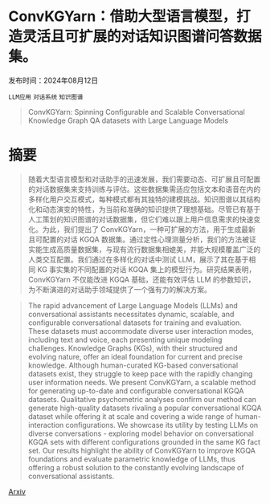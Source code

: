 # ConvKGYarn：借助大型语言模型，打造灵活且可扩展的对话知识图谱问答数据集。

发布时间：2024年08月12日

`LLM应用` `对话系统` `知识图谱`

> ConvKGYarn: Spinning Configurable and Scalable Conversational Knowledge Graph QA datasets with Large Language Models

# 摘要

> 随着大型语言模型和对话助手的迅速发展，我们需要动态、可扩展且可配置的对话数据集来支持训练与评估。这些数据集需适应包括文本和语音在内的多样化用户交互模式，每种模式都有其独特的建模挑战。知识图谱以其结构化和动态演变的特性，为当前和准确的知识提供了理想基础。尽管已有基于人工策划的知识图谱的对话数据集，但它们难以跟上用户信息需求的快速变化。为此，我们提出了 ConvKGYarn，一种可扩展的方法，用于生成最新且可配置的对话 KGQA 数据集。通过定性心理测量分析，我们的方法被证实能生成高质量数据集，与现有流行数据集相媲美，并能大规模覆盖广泛的人类交互配置。我们通过在多样化的对话中测试 LLM，展示了其在基于相同 KG 事实集的不同配置的对话 KGQA 集上的模型行为。研究结果表明，ConvKGYarn 不仅能改进 KGQA 基础，还能有效评估 LLM 的参数知识，为不断演进的对话助手领域提供了一个强有力的解决方案。

> The rapid advancement of Large Language Models (LLMs) and conversational assistants necessitates dynamic, scalable, and configurable conversational datasets for training and evaluation. These datasets must accommodate diverse user interaction modes, including text and voice, each presenting unique modeling challenges. Knowledge Graphs (KGs), with their structured and evolving nature, offer an ideal foundation for current and precise knowledge. Although human-curated KG-based conversational datasets exist, they struggle to keep pace with the rapidly changing user information needs. We present ConvKGYarn, a scalable method for generating up-to-date and configurable conversational KGQA datasets. Qualitative psychometric analyses confirm our method can generate high-quality datasets rivaling a popular conversational KGQA dataset while offering it at scale and covering a wide range of human-interaction configurations. We showcase its utility by testing LLMs on diverse conversations - exploring model behavior on conversational KGQA sets with different configurations grounded in the same KG fact set. Our results highlight the ability of ConvKGYarn to improve KGQA foundations and evaluate parametric knowledge of LLMs, thus offering a robust solution to the constantly evolving landscape of conversational assistants.

[Arxiv](https://arxiv.org/abs/2408.05948)